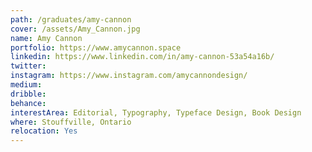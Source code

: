 ```yaml
---
path: /graduates/amy-cannon
cover: /assets/Amy_Cannon.jpg
name: Amy Cannon
portfolio: https://www.amycannon.space
linkedin: https://www.linkedin.com/in/amy-cannon-53a54a16b/
twitter: 
instagram: https://www.instagram.com/amycannondesign/
medium:
dribble:
behance:
interestArea: Editorial, Typography, Typeface Design, Book Design
where: Stouffville, Ontario
relocation: Yes
---
```

